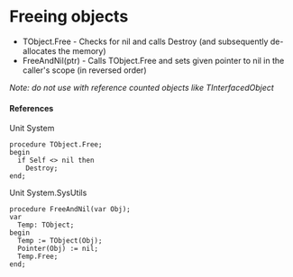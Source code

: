 # Freeing objects

* TObject.Free - Checks for nil and calls Destroy (and subsequently de-allocates the memory)
* FreeAndNil(ptr) - Calls TObject.Free and sets given pointer to nil in the caller's scope (in reversed order)

*Note: do not use with reference counted objects like TInterfacedObject*


#### References

Unit System

```
procedure TObject.Free;
begin
  if Self <> nil then
    Destroy;
end;
```

Unit System.SysUtils

```
procedure FreeAndNil(var Obj);
var
  Temp: TObject;
begin
  Temp := TObject(Obj);
  Pointer(Obj) := nil;
  Temp.Free;
end;
```

